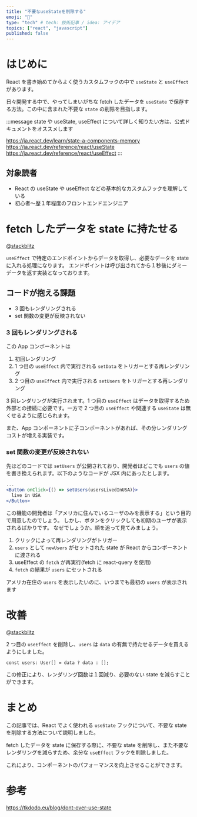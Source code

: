 ```yaml
---
title: "不要なuseStateを削除する"
emoji: "🐥"
type: "tech" # tech: 技術記事 / idea: アイデア
topics: ["react", "javascript"]
published: false
---
```


# はじめに

React を書き始めてからよく使うカスタムフックの中で `useState` と `useEffect` があります。

日々開発する中で、やってしまいがちな fetch したデータを `useState` で保存する方法。この中に含まれた不要な `state` の削除を目指します。

:::message
state や useState, useEffect について詳しく知りたい方は、公式ドキュメントをオススメします

https://ja.react.dev/learn/state-a-components-memory
https://ja.react.dev/reference/react/useState
https://ja.react.dev/reference/react/useEffect
:::

## 対象読者

- React の useState や useEffect などの基本的なカスタムフックを理解している
- 初心者〜歴１年程度のフロントエンドエンジニア

# fetch したデータを state に持たせる

@[stackblitz](https://stackblitz.com/edit/stackblitz-starters-4l9wer?embed=1&file=src%2FApp.tsx)

`useEffect` で特定のエンドポイントからデータを取得し、必要なデータを state に入れる処理になります。
エンドポイントは呼び出されてから１秒後にダミーデータを返す実装となっております。

## コードが抱える課題

- 3 回もレンダリングされる
- set 関数の変更が反映されない

### 3 回もレンダリングされる

この App コンポーネントは

1. 初回レンダリング
2. 1 つ目の `useEffect` 内で実行される `setData` をトリガーとする再レンダリング
3. 2 つ目の `useEffect` 内で実行される `setUsers` をトリガーとする再レンダリング

3 回レンダリングが実行されます。1 つ目の `useEffect` はデータを取得するため外部との接続に必要です。一方で 2 つ目の `useEffect` や関連する `useState` は無くせるように感じられます。

また、App コンポーネントに子コンポーネントがあれば、その分レンダリングコストが増える実装です。

### set 関数の変更が反映されない

先ほどのコードでは `setUsers` が公開されており、開発者はどこでも `users` の値を書き換えられます。以下のようなコードが JSX 内にあったとします。

```jsx
...
<Button onClick={() => setUsers(usersLivedInUSA)}>
  live in USA
</Button>
```

この機能の開発者は「アメリカに住んでいるユーザのみを表示する」という目的で用意したのでしょう。
しかし、ボタンをクリックしても初期のユーザが表示されるばかりです。
なぜでしょうか。順を追って見てみましょう。

1. クリックによって再レンダリングがトリガー
2. `users` として `newUsers` がセットされた state が React からコンポーネントに渡される
3. useEffect の `fetch` が再実行(fetch に react-query を使用)
4. `fetch` の結果が `users` にセットされる

アメリカ在住の `users` を表示したいのに、いつまでも最初の `users` が表示されます

# 改善

@[stackblitz](https://stackblitz.com/edit/stackblitz-starters-nettjd?file=src%2FApp.tsx)

2 つ目の `useEffect` を削除し、`users` は `data` の有無で持たせるデータを買えるようにしました。

```tsx
const users: User[] = data ? data : [];
```

この修正により、レンダリング回数は１回減り、必要のない state を減らすことができます。

# まとめ

この記事では、React でよく使われる `useState` フックについて、不要な state を削除する方法について説明しました。

fetch したデータを state に保存する際に、不要な state を削除し、また不要なレンダリングを減らすため、余分な `useEffect` フックを削除しました。

これにより、コンポーネントのパフォーマンスを向上させることができます。

# 参考

https://tkdodo.eu/blog/dont-over-use-state
